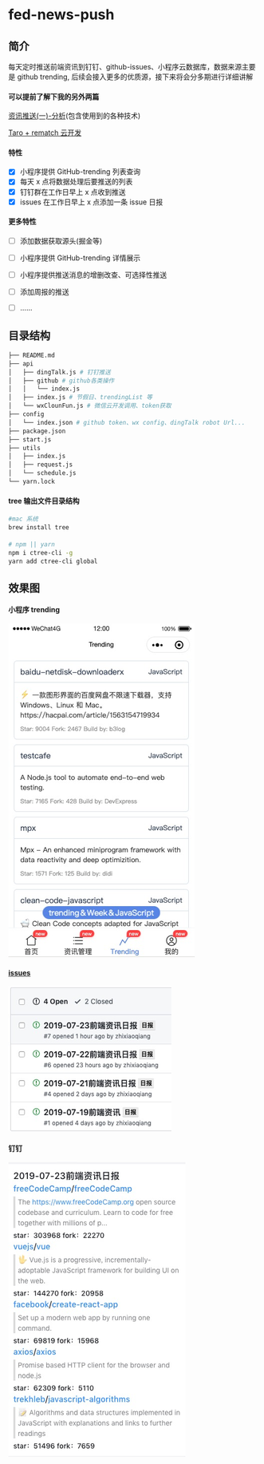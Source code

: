 # fed-news-push

## 简介

每天定时推送前端资讯到钉钉、github-issues、小程序云数据库，数据来源主要是 github trending, 后续会接入更多的优质源，接下来将会分多期进行详细讲解

#### 可以提前了解下我的另外两篇

[资讯推送(一)-分析](http://note.youdao.com/noteshare?id=070717284fdb7c10ae9ce8e97bececdc)(包含使用到的各种技术)

[Taro + rematch 云开发](http://note.youdao.com/noteshare?id=9dcc02bcb0ac4c0d350d7d8fd20a1a8a)

#### 特性

- [x] 小程序提供 GitHub-trending 列表查询
- [x] 每天 x 点将数据处理后要推送的列表
- [x] 钉钉群在工作日早上 x 点收到推送
- [x] issues 在工作日早上 x 点添加一条 issue 日报

#### 更多特性

- [ ] 添加数据获取源头(掘金等)
- [ ] 小程序提供 GitHub-trending 详情展示
- [ ] 小程序提供推送消息的增删改查、可选择性推送
- [ ] 添加周报的推送

- [ ] ......

## 目录结构

```bash
├── README.md
├── api
│   ├── dingTalk.js # 钉钉推送
│   ├── github # github各类操作
│   │   └── index.js
│   ├── index.js # 节假日、trendingList 等
│   └── wxClounFun.js # 微信云开发调用、token获取
├── config
│   └── index.json # github token、wx config、dingTalk robot Url...
├── package.json
├── start.js
├── utils
│   ├── index.js
│   ├── request.js
│   └── schedule.js
└── yarn.lock
```

#### tree 输出文件目录结构

```bash
#mac 系统
brew install tree

# npm || yarn
npm i ctree-cli -g
yarn add ctree-cli global
```

## 效果图

<!-- #### 小程序 trending

![trending](http://img3.dian.so/lhc/2019/07/23/374w_668h_DEAC21563854496.jpg)

#### [issues](https://github.com/zhixiaoqiang/fed-news-push/issues)

![issues](http://img3.dian.so/lhc/2019/07/23/327w_292h_CB2381563854648.jpg)

#### 钉钉

![dingtalk](http://img3.dian.so/lhc/2019/07/23/355w_591h_772D31563854684.jpg) -->

#### 小程序 trending

![trending](./public/imgs/trendingPage.jpg)

#### [issues](https://github.com/zhixiaoqiang/fed-news-push/issues)

![issues](./public/imgs/issuesPage.jpg)

#### 钉钉

![dingtalk](./public/imgs/dingtalkPage.jpg)
